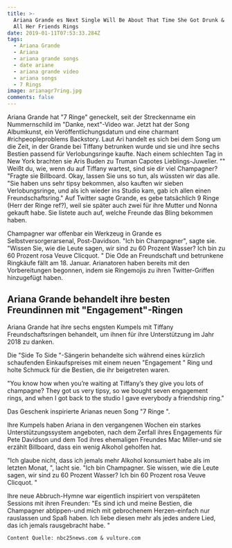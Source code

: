 ```yaml
---
title: >-
  Ariana Grande es Next Single Will Be About That Time She Got Drunk & Bought
  All Her Friends Rings
date: 2019-01-11T07:53:33.284Z
tags:
  - Ariana Grande
  - Ariana
  - ariana grande songs
  - date ariane
  - ariana grande video
  - ariana songs
  - 7 Rings
image: arianagr7ring.jpg
comments: false
---
```

Ariana Grande hat "7 Ringe" geneckelt, seit der Streckenname ein Nummernschild im "Danke, next"-Video war. Jetzt hat der Song Albumkunst, ein Veröffentlichungsdatum und eine charmant #richpeopleproblems Backstory. Laut Ari handelt es sich bei dem Song um die Zeit, in der Grande bei Tiffany betrunken wurde und sie und ihre sechs Bestien passend für Verlobungsringe kaufte. Nach einem schlechten Tag in New York brachten sie Aris Buden zu Truman Capotes Lieblings-Juwelier. "" Weißt du, wie, wenn du auf Tiffany wartest, sind sie dir viel Champagner? "Fragte sie Billboard. Okay, lassen Sie uns so tun, als wüssten wir das alle. "Sie haben uns sehr tipsy bekommen, also kauften wir sieben Verlobungsringe, und als ich wieder ins Studio kam, gab ich allen einen Freundschaftsring." Auf Twitter sagte Grande, es gebe tatsächlich 9 Ringe (Herr der Ringe ref?), weil sie später auch zwei für ihre Mutter und Nonna gekauft habe. Sie listete auch auf, welche Freunde das Bling bekommen haben.

Champagner war offenbar ein Werkzeug in Grande es Selbstversorgerarsenal, Post-Davidson. "Ich bin Champagner", sagte sie. "Wissen Sie, wie die Leute sagen, wir sind zu 60 Prozent Wasser? Ich bin zu 60 Prozent rosa Veuve Clicquot. " Die Ode an Freundschaft und betrunkene Ringkäufe fällt am 18. Januar. Arianatoren haben bereits mit den Vorbereitungen begonnen, indem sie Ringemojis zu ihren Twitter-Griffen hinzugefügt haben.

## Ariana Grande behandelt ihre besten Freundinnen mit "Engagement"-Ringen

Ariana Grande hat ihre sechs engsten Kumpels mit Tiffany Freundschaftsringen behandelt, um ihnen für ihre Unterstützung im Jahr 2018 zu danken.



Die  "Side To Side "-Sängerin behandelte sich während eines kürzlich schaufenden Einkaufspreises mit einem neuen  "Engagement " Ring und holte Schmuck für die Bestien, die ihr beigetreten waren.

"You know how when you’re waiting at Tiffany’s they give you lots of champagne? They got us very tipsy, so we bought seven engagement rings, and when I got back to the studio I gave everybody a friendship ring."

Das Geschenk inspirierte Arianas neuen Song  "7 Ringe ".

Ihre Kumpels haben Ariana in den vergangenen Wochen ein starkes Unterstützungssystem angeboten, nach dem Zerfall ihres Engagements für Pete Davidson und dem Tod ihres ehemaligen Freundes Mac Miller-und sie erzählt Billboard, dass ein wenig Alkohol geholfen hat.



 "Ich glaube nicht, dass ich jemals mehr Alkohol konsumiert habe als im letzten Monat, ", lacht sie.  "Ich bin Champagner. Sie wissen, wie die Leute sagen, wir sind zu 60 Prozent Wasser? Ich bin 60 Prozent rosa Veuve Clicquot.  "

Ihre neue Abbruch-Hymne war eigentlich inspiriert von verspäteten Sessions mit ihren Freunden:  "Es sind ich und meine Bestien, die Champagner abtippen-und mich mit gebrochenem Herzen-einfach nur rauslassen und Spaß haben. Ich liebe diesen mehr als jedes andere Lied, das ich jemals rausgebracht habe.  "

```
Content Quelle: nbc25news.com & vulture.com
```
